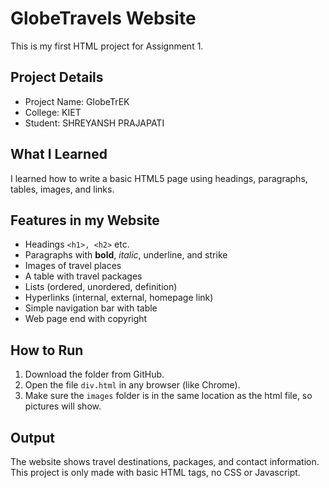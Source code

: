 # GlobeTravels Website

This is my first HTML project for Assignment 1.

## Project Details
- Project Name: GlobeTrEK
- College: KIET
- Student: SHREYANSH PRAJAPATI

## What I Learned
I learned how to write a basic HTML5 page using headings, paragraphs, tables, images, and links.

## Features in my Website
- Headings `<h1>, <h2>` etc.
- Paragraphs with **bold**, *italic*, underline, and strike
- Images of travel places
- A table with travel packages
- Lists (ordered, unordered, definition)
- Hyperlinks (internal, external, homepage link)
- Simple navigation bar with table
- Web page end with copyright

## How to Run
1. Download the folder from GitHub.
2. Open the file `div.html` in any browser (like Chrome).
3. Make sure the `images` folder is in the same location as the html file, so pictures will show.

## Output
The website shows travel destinations, packages, and contact information.  
This project is only made with basic HTML tags, no CSS or Javascript.
